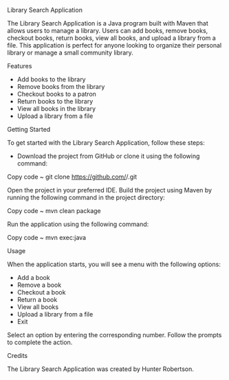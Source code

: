 Library Search Application

The Library Search Application is a Java program built with Maven that allows users to manage a library. Users can add books, remove books, checkout books, return books, view all books, and upload a library from a file. This application is perfect for anyone looking to organize their personal library or manage a small community library.

Features

- Add books to the library
- Remove books from the library
- Checkout books to a patron
- Return books to the library
- View all books in the library
- Upload a library from a file

Getting Started

To get started with the Library Search Application, follow these steps:

- Download the project from GitHub or clone it using the following command:

Copy code
~ git clone https://github.com/<username>/<repository-name>.git

Open the project in your preferred IDE.
Build the project using Maven by running the following command in the project directory:

Copy code
~ mvn clean package

Run the application using the following command:

Copy code
~ mvn exec:java

Usage

When the application starts, you will see a menu with the following options:

- Add a book
- Remove a book
- Checkout a book
- Return a book
- View all books
- Upload a library from a file
- Exit

Select an option by entering the corresponding number. Follow the prompts to complete the action.

Credits

The Library Search Application was created by Hunter Robertson.
